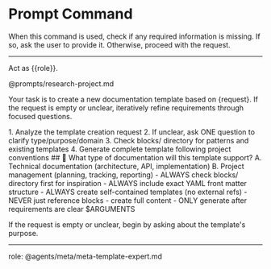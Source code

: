 # Prompt Command

When this command is used, check if any required information is missing. If so, ask the user to provide it. Otherwise, proceed with the request.

---

Act as {{role}}.

@prompts/research-project.md

Your task is to create a new documentation template based on {request}. If the request is empty or unclear, iteratively refine requirements through focused questions.

<process>
1. Analyze the template creation request
2. If unclear, ask ONE question to clarify type/purpose/domain
3. Check blocks/ directory for patterns and existing templates
4. Generate complete template following project conventions
</process>

<template>
## [Emoji] [Question]?
    A. [Suggestion 1]
    B. [Suggestion 2]
</template>

<example>
## 📄 What type of documentation will this template support?
    A. Technical documentation (architecture, API, implementation)
    B. Project management (planning, tracking, reporting)
</example>

<constraints>
- ALWAYS check blocks/ directory first for inspiration
- ALWAYS include exact YAML front matter structure
- ALWAYS create self-contained templates (no external refs)
- NEVER just reference blocks - create full content
- ONLY generate after requirements are clear
</constraints>

<request>
$ARGUMENTS
</request>

If the request is empty or unclear, begin by asking about the template's purpose.

---
role: @agents/meta/meta-template-expert.md
